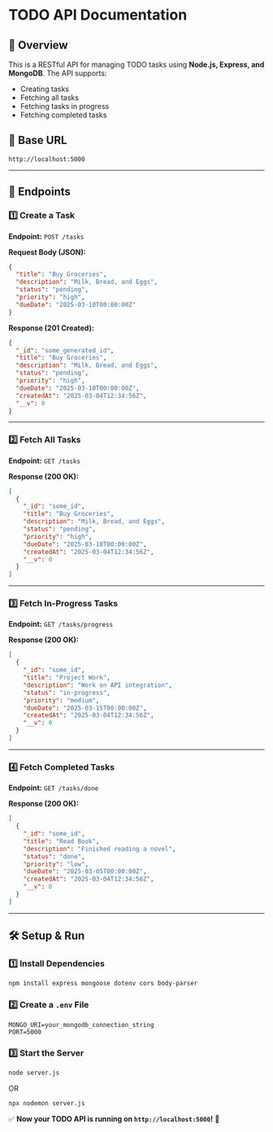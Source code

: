# TODO API Documentation

## 📌 Overview
This is a RESTful API for managing TODO tasks using **Node.js, Express, and MongoDB**. The API supports:

- Creating tasks
- Fetching all tasks
- Fetching tasks in progress
- Fetching completed tasks

## 🚀 Base URL
```
http://localhost:5000
```

---

## 📌 Endpoints

### **1️⃣ Create a Task**
**Endpoint:** `POST /tasks`

**Request Body (JSON):**
```json
{
  "title": "Buy Groceries",
  "description": "Milk, Bread, and Eggs",
  "status": "pending",  
  "priority": "high",
  "dueDate": "2025-03-10T00:00:00Z"
}
```

**Response (201 Created):**
```json
{
  "_id": "some_generated_id",
  "title": "Buy Groceries",
  "description": "Milk, Bread, and Eggs",
  "status": "pending",
  "priority": "high",
  "dueDate": "2025-03-10T00:00:00Z",
  "createdAt": "2025-03-04T12:34:56Z",
  "__v": 0
}
```

---

### **2️⃣ Fetch All Tasks**
**Endpoint:** `GET /tasks`

**Response (200 OK):**
```json
[
  {
    "_id": "some_id",
    "title": "Buy Groceries",
    "description": "Milk, Bread, and Eggs",
    "status": "pending",
    "priority": "high",
    "dueDate": "2025-03-10T00:00:00Z",
    "createdAt": "2025-03-04T12:34:56Z",
    "__v": 0
  }
]
```

---

### **3️⃣ Fetch In-Progress Tasks**
**Endpoint:** `GET /tasks/progress`

**Response (200 OK):**
```json
[
  {
    "_id": "some_id",
    "title": "Project Work",
    "description": "Work on API integration",
    "status": "in-progress",
    "priority": "medium",
    "dueDate": "2025-03-15T00:00:00Z",
    "createdAt": "2025-03-04T12:34:56Z",
    "__v": 0
  }
]
```

---

### **4️⃣ Fetch Completed Tasks**
**Endpoint:** `GET /tasks/done`

**Response (200 OK):**
```json
[
  {
    "_id": "some_id",
    "title": "Read Book",
    "description": "Finished reading a novel",
    "status": "done",
    "priority": "low",
    "dueDate": "2025-03-05T00:00:00Z",
    "createdAt": "2025-03-04T12:34:56Z",
    "__v": 0
  }
]
```

---

## 🛠️ Setup & Run

### **1️⃣ Install Dependencies**
```bash
npm install express mongoose dotenv cors body-parser
```

### **2️⃣ Create a `.env` File**
```
MONGO_URI=your_mongodb_connection_string
PORT=5000
```

### **3️⃣ Start the Server**
```bash
node server.js
```
OR
```bash
npx nodemon server.js
```

✅ **Now your TODO API is running on `http://localhost:5000`!** 🚀

